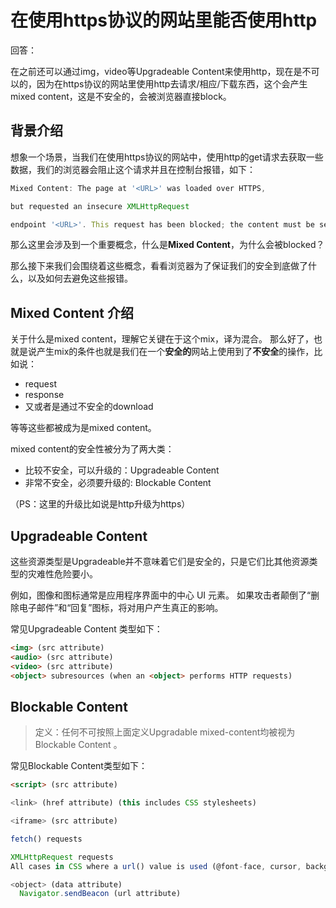 # 在使用https协议的网站里能否使用http

回答：

在之前还可以通过img，video等Upgradeable Content来使用http，现在是不可以的，因为在https协议的网站里使用http去请求/相应/下载东西，这个会产生mixed content，这是不安全的，会被浏览器直接block。

## 背景介绍
想象一个场景，当我们在使用https协议的网站中，使用http的get请求去获取一些数据，我们的浏览器会阻止这个请求并且在控制台报错，如下：
```ts
Mixed Content: The page at '<URL>' was loaded over HTTPS,

but requested an insecure XMLHttpRequest 

endpoint '<URL>'. This request has been blocked; the content must be served over HTTPS.
```

那么这里会涉及到一个重要概念，什么是**Mixed Content**，为什么会被blocked？

那么接下来我们会围绕着这些概念，看看浏览器为了保证我们的安全到底做了什么，以及如何去避免这些报错。

## Mixed Content 介绍
关于什么是mixed content，理解它关键在于这个mix，译为混合。
那么好了，也就是说产生mix的条件也就是我们在一个**安全的**网站上使用到了**不安全**的操作，比如说：
- request
- response
- 又或者是通过不安全的download

等等这些都被成为是mixed content。

mixed content的安全性被分为了两大类：
- 比较不安全，可以升级的：Upgradeable Content
- 非常不安全，必须要升级的: Blockable Content 

（PS：这里的升级比如说是http升级为https）

## Upgradeable Content
这些资源类型是Upgradeable并不意味着它们是安全的，只是它们比其他资源类型的灾难性危险要小。 

例如，图像和图标通常是应用程序界面中的中心 UI 元素。 
如果攻击者颠倒了“删除电子邮件”和“回复”图标，将对用户产生真正的影响。

常见Upgradeable Content 类型如下：
```html
<img> (src attribute)
<audio> (src attribute)
<video> (src attribute)
<object> subresources (when an <object> performs HTTP requests)
```
## Blockable Content 

> 定义：任何不可按照上面定义Upgradable mixed-content均被视为Blockable Content 。

常见Blockable Content类型如下：
```html
<script> (src attribute)

<link> (href attribute) (this includes CSS stylesheets)

<iframe> (src attribute)

fetch() requests

XMLHttpRequest requests
All cases in CSS where a url() value is used (@font-face, cursor, background-image, and so forth).

<object> (data attribute)
  Navigator.sendBeacon (url attribute)
```